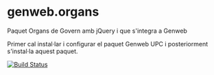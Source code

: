 # genweb.organs
Paquet Organs de Govern amb jQuery i que s'integra a Genweb

Primer cal instal·lar i configurar el paquet Genweb UPC i posteriorment s'instal·la aquest paquet.

[![Build Status](https://travis-ci.org/UPCnet/genweb.organs.svg?branch=master)](https://travis-ci.org/UPCnet/genweb.organs)

